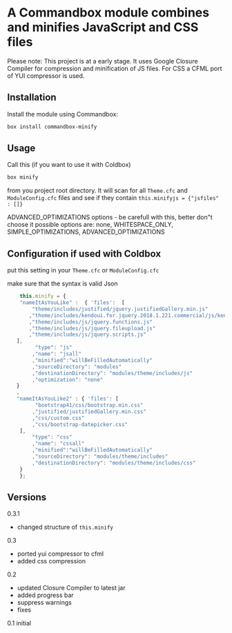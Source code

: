 ﻿# A Commandbox module combines and minifies JavaScript and CSS files

Please note: This project is at a early stage. 
It uses Google Closure Compiler for compression and minification of JS files.
For CSS a CFML port of YUI compressor is used.

## Installation

Install the module using Commandbox:
```bash
box install commandbox-minify
```

## Usage
Call this (if you want to use it with Coldbox)
```bash
box minify
```
from you project root directory. It will scan for all `Theme.cfc` and `ModuleConfig.cfc` files and see if they contain `this.minifyjs = {"jsfiles" : []}`


ADVANCED_OPTIMIZATIONS options - be carefull with this, better don"t choose it
possible options are: none, WHITESPACE_ONLY, SIMPLE_OPTIMIZATIONS, ADVANCED_OPTIMIZATIONS

## Configuration if used with Coldbox

put this setting in your `Theme.cfc` or `ModuleConfig.cfc`

make sure that the syntax is valid Json

```js
	this.minify = {
	"nameItAsYouLike" :  { 'files':  [
		"theme/includes/justified/jquery.justifiedGallery.min.js"
	   ,"theme/includes/kendoui.for.jquery.2018.1.221.commercial/js/kendo.all.min.js"
	   ,"theme/includes/js/jquery.functions.js"
	   ,"theme/includes/js/jquery.fileupload.js"
	   ,"theme/includes/js/jquery.scripts.js"
   ],
   		 "type": "js"
  		,"name": "jsall"
		,"minified":"willBeFilledAutomatically"
		,"sourceDirectory": "modules"
		,"destinationDirectory": "modules/theme/includes/js"
		,"optimization": "none"
   }
   ,
   "nameItAsYouLike2" : { 'files': [
		 "bootstrap41/css/bootstrap.min.css"
		,"justified/justifiedGallery.min.css"
		,"css/custom.css"
		,"css/bootstrap-datepicker.css"
	],
		"type": "css"
	 	,"name": "cssall"
		,"minified":"willBeFilledAutomatically"
		,"sourceDirectory": "modules/theme/includes"
		,"destinationDirectory": "modules/theme/includes/css"
	}
   	};
```

## Versions
0.3.1
* changed structure of `this.minify`

0.3
* ported yui compressor to cfml
* added css compression

0.2
* updated Closure Compiler to latest jar
* added progress bar
* suppress warnings
* fixes

0.1 initial

